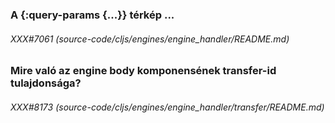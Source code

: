 
### A {:query-params {...}} térkép ...

###### XXX#7061 (source-code/cljs/engines/engine_handler/README.md)

### Mire való az engine body komponensének transfer-id tulajdonsága?

###### XXX#8173 (source-code/cljs/engines/engine_handler/transfer/README.md)
